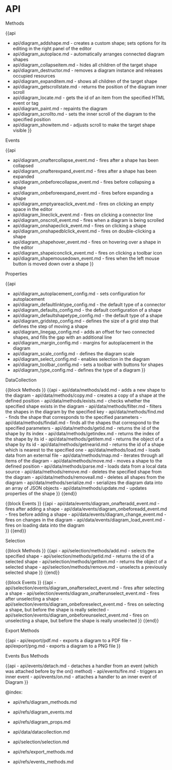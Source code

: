 API 
=============

<div class='h2' id="methods">Methods</div>

{{api
- api/diagram_addshape.md - creates a custom shape; sets options for its editing in the right panel of the editor
- api/diagram_autoplace.md - automatically arranges connected diagram shapes
- api/diagram_collapseitem.md - hides all children of the target shape
- api/diagram_destructor.md - removes a diagram instance and releases occupied resources
- api/diagram_expanditem.md - shows all children of the target shape
- api/diagram_getscrollstate.md - returns the position of the diagram inner scroll
- api/diagram_locate.md - gets the id of an item from the specified HTML event or tag
- api/diagram_paint.md - repaints the diagram
- api/diagram_scrollto.md - sets the inner scroll of the diagram to the specified position
- api/diagram_showitem.md - adjusts scroll to make the target shape visible
}}

<div class='h2' id="events">Events</div>

{{api
- api/diagram_onaftercollapse_event.md - fires after a shape has been collapsed
- api/diagram_onafterexpand_event.md - fires after a shape has been expanded
- api/diagram_onbeforecollapse_event.md - fires before collapsing a shape
- api/diagram_onbeforeexpand_event.md - fires before expanding a shape
- api/diagram_emptyareaclick_event.md - fires on clicking an empty space in the editor
- api/diagram_lineclick_event.md - fires on clicking a connector line
- api/diagram_onscroll_event.md - fires when a diagram is being scrolled
- api/diagram_onshapeclick_event.md - fires on clicking a shape
- api/diagram_onshapedblclick_event.md - fires on double-clicking a shape
- api/diagram_shapehover_event.md - fires on hovering over a shape in the editor
- api/diagram_shapeiconclick_event.md - fires on clicking a toolbar icon 
- api/diagram_shapemousedown_event.md - fires when the left mouse button is moved down over a shape 
}}

<div class='h2' id="config">Properties</div>

{{api
- api/diagram_autoplacement_config.md - sets configuration for autoplacement
- api/diagram_defaultlinktype_config.md - the default type of a connector
- api/diagram_defaults_config.md - the default configuration of a shape
- api/diagram_defaultshapetype_config.md - the default type of a shape
- api/diagram_gridstep_config.md - defines the size of a grid step that defines the step of moving a shape
- api/diagram_linegap_config.md - adds an offset for two connected shapes, and fills the gap with an additional line
- api/diagram_margin_config.md - margins for autoplacement in the diagram
- api/diagram_scale_config.md - defines the diagram scale
- api/diagram_select_config.md - enables selection in the diagram
- api/diagram_toolbar_config.md - sets a toolbar with buttons for shapes
- api/diagram_type_config.md - defines the type of a diagram
}}

<div class='h2' id="datacollection">DataCollection</div>

{{block Methods }}
{{api
	- api/data/methods/add.md - adds a new shape to the diagram
    - api/data/methods/copy.md - creates a copy of a shape at the defined position
	- api/data/methods/exists.md - checks whether the specified shape exists in the diagram
	- api/data/methods/filter.md - filters the shapes in the diagram by the specified key
	- api/data/methods/find.md - finds the shape that corresponds to the specified parameters
	- api/data/methods/findall.md - finds all the shapes that correspond to the specified parameters
	- api/data/methods/getid.md - returns the id of the shape by its index
	- api/data/methods/getindex.md - returns the index of the shape by its id
	- api/data/methods/getitem.md - returns the object of a shape by its id
    - api/data/methods/getnearid.md - returns the id of a shape which is nearest to the specified one
	- api/data/methods/load.md - loads data from an external file
	- api/data/methods/map.md - iterates through all items of the diagram
    - api/data/methods/move.md - moves a shape to the defined position
	- api/data/methods/parse.md - loads data from a local data source
	- api/data/methods/remove.md - deletes the specified shape from the diagram
	- api/data/methods/removeall.md - deletes all shapes from the diagram
	- api/data/methods/serialize.md - serializes the diagram data into an array of JSON objects
	- api/data/methods/update.md - updates properties of the shape
}}
{{end}}

{{block Events }}
{{api
	- api/data/events/diagram_onafteradd_event.md - fires after adding a shape
    - api/data/events/diagram_onbeforeadd_event.md - fires before adding a shape
    - api/data/events/diagram_change_event.md - fires on changes in the diagram 
	- api/data/events/diagram_load_event.md - fires on loading data into the diagram  
}}
{{end}}

<div class='h2' id="selection">Selection</div>

{{block Methods }}
{{api
	- api/selection/methods/add.md - selects the specified shape
	- api/selection/methods/getid.md -  returns the id of a selected shape
    - api/selection/methods/getitem.md -  returns the object of a selected shape
	- api/selection/methods/remove.md - unselects a previously selected shape
}}
{{end}}

{{block Events }}
{{api
	- api/selection/events/diagram_onafterselect_event.md - fires after selecting a shape
	- api/selection/events/diagram_onafterunselect_event.md - fires after unselecting a shape
	- api/selection/events/diagram_onbeforeselect_event.md - fires on selecting a shape, but before the shape is really selected
	- api/selection/events/diagram_onbeforeunselect_event.md - fires on unselecting a shape, but before the shape is really unselected
}}
{{end}}

<div class='h2' id="export">Export Methods</div>

{{api
	- api/export/pdf.md - exports a diagram to a PDF file
    - api/export/png.md - exports a diagram to a PNG file
}}

<div class='h2' id="events_bus">Events Bus Methods</div>

{{api
    - api/events/detach.md - detaches a handler from an event (which was attached before by the on() method)
	- api/events/fire.md - triggers an inner event
    - api/events/on.md - attaches a handler to an inner event of Diagram
}}


@index:
- api/refs/diagram_methods.md
- api/refs/diagram_events.md
- api/refs/diagram_props.md

- api/data/datacollection.md
- api/selection/selection.md

- api/refs/export_methods.md
- api/refs/events_methods.md

